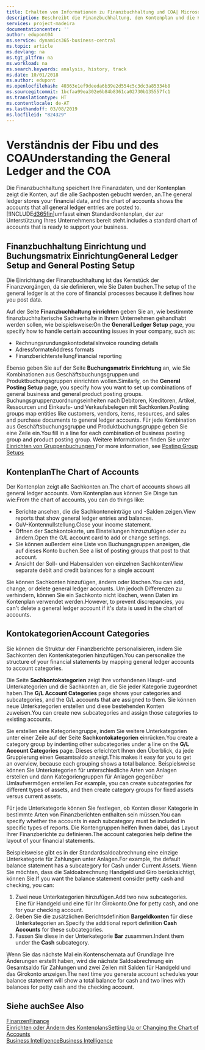 ```yaml
---
title: Erhalten von Informationen zu Finanzbuchhaltung und COA| Microsoft Docs
description: Beschreibt die Finanzbuchhaltung, den Kontenplan und die Kontokategorien.
services: project-madeira
documentationcenter: ''
author: edupont04
ms.service: dynamics365-business-central
ms.topic: article
ms.devlang: na
ms.tgt_pltfrm: na
ms.workload: na
ms.search.keywords: analysis, history, track
ms.date: 10/01/2018
ms.author: edupont
ms.openlocfilehash: 40363e1ef9deeda6b39e2d554c5c3dc3a85334b8
ms.sourcegitcommit: 1bcfaa99ea302e6b84b8361ca02730b135557fc1
ms.translationtype: HT
ms.contentlocale: de-AT
ms.lasthandoff: 03/08/2019
ms.locfileid: "824329"
---
```

# <a name="understanding-the-general-ledger-and-the-coa"></a><span data-ttu-id="fca88-103">Verständnis der Fibu und des COA</span><span class="sxs-lookup"><span data-stu-id="fca88-103">Understanding the General Ledger and the COA</span></span>
<span data-ttu-id="fca88-104">Die Finanzbuchhaltung speichert Ihre Finanzdaten, und der Kontenplan zeigt die Konten, auf die alle Sachposten gebucht werden, an.</span><span class="sxs-lookup"><span data-stu-id="fca88-104">The general ledger stores your financial data, and the chart of accounts shows the accounts that all general ledger entries are posted to.</span></span> [!INCLUDE[d365fin](includes/d365fin_md.md)]<span data-ttu-id="fca88-105">umfasst einen Standardkontenplan, der zur Unterstützung Ihres Unternehmens bereit steht.</span><span class="sxs-lookup"><span data-stu-id="fca88-105">includes a standard chart of accounts that is ready to support your business.</span></span>

## <a name="general-ledger-setup-and-general-posting-setup"></a><span data-ttu-id="fca88-106">Finanzbuchhaltung Einrichtung und Buchungsmatrix Einrichtung</span><span class="sxs-lookup"><span data-stu-id="fca88-106">General Ledger Setup and General Posting Setup</span></span>
<span data-ttu-id="fca88-107">Die Einrichtung der Finanzbuchhaltung ist das Kernstück der Finanzvorgängen, da sie definieren, wie Sie Daten buchen.</span><span class="sxs-lookup"><span data-stu-id="fca88-107">The setup of the general ledger is at the core of financial processes because it defines how you post data.</span></span>  

<span data-ttu-id="fca88-108">Auf der Seite **Finanzbuchhaltung einrichten** geben Sie an, wie bestimmte finanzbuchhalterische Sachverhalte in Ihrem Unternehmen gehandhabt werden sollen, wie beispielsweise:</span><span class="sxs-lookup"><span data-stu-id="fca88-108">On the **General Ledger Setup** page, you specify how to handle certain accounting issues in your company, such as:</span></span>  

* <span data-ttu-id="fca88-109">Rechnungsrundungskontodetails</span><span class="sxs-lookup"><span data-stu-id="fca88-109">Invoice rounding details</span></span>  
* <span data-ttu-id="fca88-110">Adressformate</span><span class="sxs-lookup"><span data-stu-id="fca88-110">Address formats</span></span>  
* <span data-ttu-id="fca88-111">Finanzberichterstellung</span><span class="sxs-lookup"><span data-stu-id="fca88-111">Financial reporting</span></span>  

<span data-ttu-id="fca88-112">Ebenso geben Sie auf der Seite **Buchungsmatrix Einrichtung** an, wie Sie Kombinationen aus Geschäftsbuchungsgruppen und Produktbuchungsgruppen einrichten wollen.</span><span class="sxs-lookup"><span data-stu-id="fca88-112">Similarly, on the **General Posting Setup** page, you specify how you want to set up combinations of general business and general product posting groups.</span></span> <span data-ttu-id="fca88-113">Buchungsgruppenzuordnungseinheiten nach Debitoren, Kreditoren, Artikel, Ressourcen und Einkaufs- und Verkaufsbelegen mit Sachkonten.</span><span class="sxs-lookup"><span data-stu-id="fca88-113">Posting groups map entities like customers, vendors, items, resources, and sales and purchase documents to general ledger accounts.</span></span> <span data-ttu-id="fca88-114">Für jede Kombination aus Geschäftsbuchungsgruppe und Produktbuchungsgruppe geben Sie eine Zeile ein.</span><span class="sxs-lookup"><span data-stu-id="fca88-114">You fill in a line for each combination of business posting group and product posting group.</span></span> <span data-ttu-id="fca88-115">Weitere Informationen finden Sie unter [Einrichten von Gruppenbuchungen ](finance-posting-groups.md)</span><span class="sxs-lookup"><span data-stu-id="fca88-115">For more information, see [Posting Group Setups](finance-posting-groups.md)</span></span>  

## <a name="the-chart-of-accounts"></a><span data-ttu-id="fca88-116">Kontenplan</span><span class="sxs-lookup"><span data-stu-id="fca88-116">The Chart of Accounts</span></span>
<span data-ttu-id="fca88-117">Der Kontenplan zeigt alle Sachkonten an.</span><span class="sxs-lookup"><span data-stu-id="fca88-117">The chart of accounts shows all general ledger accounts.</span></span> <span data-ttu-id="fca88-118">Vom Kontenplan aus können Sie Dinge tun wie:</span><span class="sxs-lookup"><span data-stu-id="fca88-118">From the chart of accounts, you can do things like:</span></span>  

* <span data-ttu-id="fca88-119">Berichte ansehen, die die Sachkonteneinträge und -Salden zeigen.</span><span class="sxs-lookup"><span data-stu-id="fca88-119">View reports that show general ledger entries and balances.</span></span>  
* <span data-ttu-id="fca88-120">GuV-Kontennullstellung.</span><span class="sxs-lookup"><span data-stu-id="fca88-120">Close your income statement.</span></span>  
* <span data-ttu-id="fca88-121">Öffnen der Sachkontokarte, um Einstellungen hinzuzufügen oder zu ändern.</span><span class="sxs-lookup"><span data-stu-id="fca88-121">Open the G/L account card to add or change settings.</span></span>  
* <span data-ttu-id="fca88-122">Sie können außerdem eine Liste von Buchungsgruppen anzeigen, die auf dieses Konto buchen.</span><span class="sxs-lookup"><span data-stu-id="fca88-122">See a list of posting groups that post to that account.</span></span>
* <span data-ttu-id="fca88-123">Ansicht der Soll- und Habensalden von einzelnen Sachkonten</span><span class="sxs-lookup"><span data-stu-id="fca88-123">View separate debit and credit balances for a single account</span></span>  

<span data-ttu-id="fca88-124">Sie können Sachkonten hinzufügen, ändern oder löschen.</span><span class="sxs-lookup"><span data-stu-id="fca88-124">You can add, change, or delete general ledger accounts.</span></span> <span data-ttu-id="fca88-125">Um jedoch Differenzen zu verhindern, können Sie ein Sachkonto nicht löschen, wenn Daten im Kontenplan verwendet werden.</span><span class="sxs-lookup"><span data-stu-id="fca88-125">However, to prevent discrepancies, you can't delete a general ledger account if it's data is used in the chart of accounts.</span></span>  

## <a name="account-categories"></a><span data-ttu-id="fca88-126">Kontokategorien</span><span class="sxs-lookup"><span data-stu-id="fca88-126">Account Categories</span></span>
<span data-ttu-id="fca88-127">Sie können die Struktur der Finanzberichte personalisieren, indem Sie Sachkonten den Kontenkategorien hinzufügen.</span><span class="sxs-lookup"><span data-stu-id="fca88-127">You can personalize the structure of your financial statements by mapping general ledger accounts to account categories.</span></span>  

<span data-ttu-id="fca88-128">Die Seite **Sachkontokategorien** zeigt Ihre vorhandenen Haupt- und Unterkategorien und die Sachkonten an, die Sie jeder Kategorie zugeordnet haben.</span><span class="sxs-lookup"><span data-stu-id="fca88-128">The **G/L Account Categories** page shows your categories and subcategories, and the G/L accounts that are assigned to them.</span></span> <span data-ttu-id="fca88-129">Sie können neue Unterkategorien erstellen und diese bestehenden Konten zuweisen.</span><span class="sxs-lookup"><span data-stu-id="fca88-129">You can create new subcategories and assign those categories to existing accounts.</span></span>  

<span data-ttu-id="fca88-130">Sie erstellen eine Kategoriengruppe, indem Sie weitere Unterkategorien unter einer Zeile auf der Seite **Sachkontokategorien** einrücken.</span><span class="sxs-lookup"><span data-stu-id="fca88-130">You create a category group by indenting other subcategories under a line on the **G/L Account Categories** page.</span></span> <span data-ttu-id="fca88-131">Dieses erleichtert Ihnen den Überblick, da jede Gruppierung einen Gesamtsaldo anzeigt.</span><span class="sxs-lookup"><span data-stu-id="fca88-131">This makes it easy for you to get an overview, because each grouping shows a total balance.</span></span> <span data-ttu-id="fca88-132">Beispielsweise können Sie Unterkategorien für unterschiedliche Arten von Anlagen erstellen und dann Kategoriengruppen für Anlagen gegenüber Umlaufvermögen erstellen.</span><span class="sxs-lookup"><span data-stu-id="fca88-132">For example, you can create subcategories for different types of assets, and then create category groups for fixed assets versus current assets.</span></span>  

<span data-ttu-id="fca88-133">Für jede Unterkategorie können Sie festlegen, ob Konten dieser Kategorie in bestimmte Arten von Finanzberichten enthalten sein müssen.</span><span class="sxs-lookup"><span data-stu-id="fca88-133">You can specify whether the accounts in each subcategory must be included in specific types of reports.</span></span> <span data-ttu-id="fca88-134">Die Kontengruppen helfen Ihnen dabei, das Layout Ihrer Finanzberichte zu definieren.</span><span class="sxs-lookup"><span data-stu-id="fca88-134">The account categories help define the layout of your financial statements.</span></span>  

<span data-ttu-id="fca88-135">Beispielsweise gibt es in der Standardsaldoabrechnung eine einzige Unterkategorie für Zahlungen unter Anlagen.</span><span class="sxs-lookup"><span data-stu-id="fca88-135">For example, the default balance statement has a subcategory for Cash under Current Assets.</span></span> <span data-ttu-id="fca88-136">Wenn Sie möchten, dass die Saldoabrechnung Handgeld und Giro berücksichtigt, können Sie:</span><span class="sxs-lookup"><span data-stu-id="fca88-136">If you want the balance statement consider petty cash and checking, you can:</span></span>  

1. <span data-ttu-id="fca88-137">Zwei neue Unterkategorien hinzufügen.</span><span class="sxs-lookup"><span data-stu-id="fca88-137">Add two new subcategories.</span></span> <span data-ttu-id="fca88-138">Eine für Handgeld und eine für Ihr Girokonto.</span><span class="sxs-lookup"><span data-stu-id="fca88-138">One for petty cash, and one for your checking account.</span></span>  
2. <span data-ttu-id="fca88-139">Geben Sie die zusätzlichen Berichtsdefinition **Bargeldkonten** für diese Unterkategorien an.</span><span class="sxs-lookup"><span data-stu-id="fca88-139">Specify the additional report definition **Cash Accounts** for these subcategories.</span></span>  
3. <span data-ttu-id="fca88-140">Fassen Sie diese in der Unterkategorie **Bar** zusammen.</span><span class="sxs-lookup"><span data-stu-id="fca88-140">Indent them under the **Cash** subcategory.</span></span>  

<span data-ttu-id="fca88-141">Wenn Sie das nächste Mal ein Kontenschemata auf Grundlage Ihre Änderungen erstellt haben, wird die nächste Saldoabrechnung ein Gesamtsaldo für Zahlungen und zwei Zeilen mit Salden für Handgeld und das Girokonto anzeigen.</span><span class="sxs-lookup"><span data-stu-id="fca88-141">The next time you generate account schedules your balance statement will show a total balance for cash and two lines with balances for petty cash and the checking account.</span></span>  

## <a name="see-also"></a><span data-ttu-id="fca88-142">Siehe auch</span><span class="sxs-lookup"><span data-stu-id="fca88-142">See Also</span></span>
[<span data-ttu-id="fca88-143">Finanzen</span><span class="sxs-lookup"><span data-stu-id="fca88-143">Finance</span></span>](finance.md)  
[<span data-ttu-id="fca88-144">Einrichten oder Ändern des Kontenplans</span><span class="sxs-lookup"><span data-stu-id="fca88-144">Setting Up or Changing the Chart of Accounts</span></span>](finance-setup-chart-accounts.md)  
[<span data-ttu-id="fca88-145">Business Intelligence</span><span class="sxs-lookup"><span data-stu-id="fca88-145">Business Intelligence</span></span>](bi.md)  
